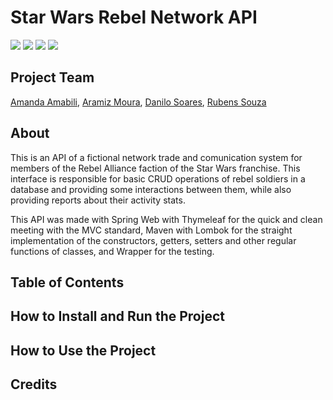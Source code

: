 
# Star Wars Rebel Network API

![](https://img.shields.io/github/repo-size/dan-sowaru/StarWarsRebelNetwork)
![](https://img.shields.io/github/commit-activity/m/dan-sowaru/StarWarsRebelNetwork)
![](https://img.shields.io/badge/test%20covered-yes-success)
![](https://img.shields.io/badge/project%20members-4-blueviolet)
![]()
![]()
![]()
![]()
![]()
![]()
![]()
![]()
![]()


## Project Team
 [Amanda Amabili](https://github.com/amandaamabili),
[Aramiz Moura](https://github.com/aramiz-moura), [Danilo Soares](https://github.com/dan-sowaru), [Rubens Souza](https://github.com/RubensPS)


	

## About

This is an API of a fictional network trade and comunication system for members of the Rebel Alliance faction of the Star Wars franchise. This interface is responsible for basic CRUD operations of rebel soldiers in a database and providing some interactions between them, while also providing reports about their activity stats.

This API was made with Spring Web with Thymeleaf for the quick and clean meeting with the MVC standard, Maven with Lombok for the straight implementation of the constructors, getters, setters and other regular functions of classes, and Wrapper for the testing.

## Table of Contents

## How to Install and Run the Project

## How to Use the Project

## Credits





